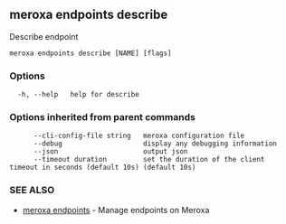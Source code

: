 ## meroxa endpoints describe

Describe endpoint

```
meroxa endpoints describe [NAME] [flags]
```

### Options

```
  -h, --help   help for describe
```

### Options inherited from parent commands

```
      --cli-config-file string   meroxa configuration file
      --debug                    display any debugging information
      --json                     output json
      --timeout duration         set the duration of the client timeout in seconds (default 10s) (default 10s)
```

### SEE ALSO

* [meroxa endpoints](meroxa_endpoints.md)	 - Manage endpoints on Meroxa


